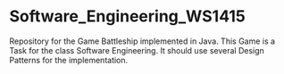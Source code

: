 Software_Engineering_WS1415
===========================

Repository for the Game Battleship implemented in Java. This Game is a Task for the class Software Engineering. It should use several Design Patterns for the implementation.

